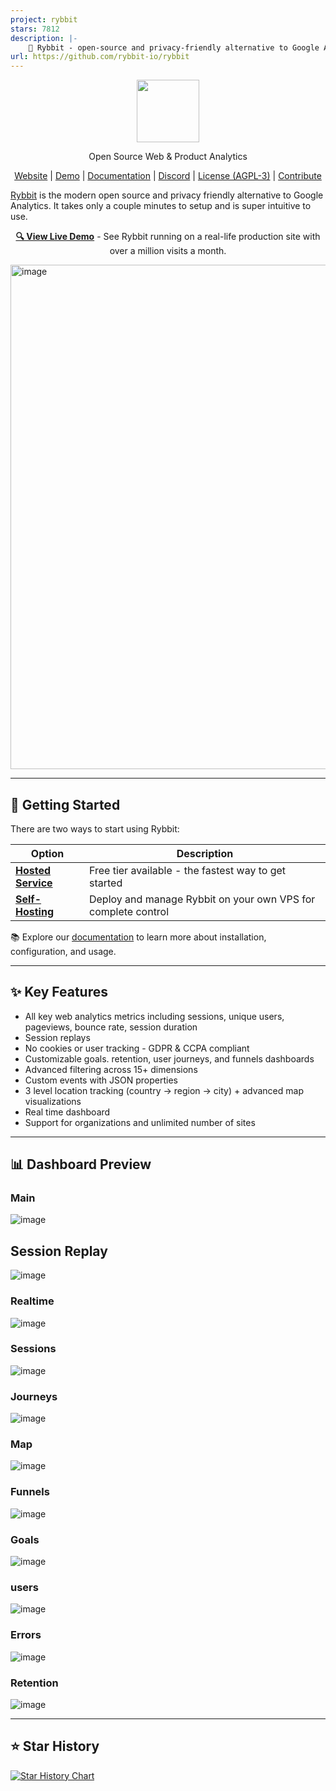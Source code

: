```yaml
---
project: rybbit
stars: 7812
description: |-
    🐸 Rybbit - open-source and privacy-friendly alternative to Google Analytics that is 10x more intuitive.
url: https://github.com/rybbit-io/rybbit
---
```


<p align="center">
  <img src="https://github.com/user-attachments/assets/be982e50-8d59-471c-9fb7-e8982658a608" height="100">
    <p align="center">Open Source Web & Product Analytics</p>

<p align="center">
    <a href="https://rybbit.io" target="_blank">Website</a> |
    <a href="https://demo.rybbit.io/1" target="_blank">Demo</a> |
    <a href="https://rybbit.io/docs" target="_blank">Documentation</a> |
    <a href="https://discord.gg/DEhGb4hYBj" target="_blank">Discord</a> |
    <a href="https://github.com/rybbit-io/rybbit?tab=AGPL-3.0-1-ov-file" target="_blank">License (AGPL-3)</a> |
    <a href="https://github.com/rybbit-io/rybbit/blob/master/CONTRIBUTE.md" target="_blank">Contribute</a>
</p>

<a href="https://rybbit.io/" target="_blank">Rybbit</a> is the modern open source and privacy friendly alternative to Google Analytics. It takes only a couple minutes to setup and is super intuitive to use.

<p align="center">
  <strong><a href="https://demo.rybbit.io/1">🔍 View Live Demo</a></strong> - See Rybbit running on a real-life production site with over a million visits a month.
</p>

<img width="1313" height="807" alt="image" src="https://github.com/user-attachments/assets/6e39e7cd-60ea-41a7-8add-ba6af624917e" />

<hr>

## 🚀 Getting Started

There are two ways to start using Rybbit:

| Option                                                  | Description                                                   |
| ------------------------------------------------------- | ------------------------------------------------------------- |
| **[Hosted Service](https://rybbit.io)**                 | Free tier available - the fastest way to get started          |
| **[Self-Hosting](https://rybbit.io/docs/self-hosting)** | Deploy and manage Rybbit on your own VPS for complete control |

📚 Explore our [documentation](https://rybbit.io/docs) to learn more about installation, configuration, and usage.

<hr>

## ✨ Key Features

- All key web analytics metrics including sessions, unique users, pageviews, bounce rate, session duration
- Session replays
- No cookies or user tracking - GDPR & CCPA compliant
- Customizable goals. retention, user journeys, and funnels dashboards
- Advanced filtering across 15+ dimensions
- Custom events with JSON properties
- 3 level location tracking (country -> region -> city) + advanced map visualizations
- Real time dashboard
- Support for organizations and unlimited number of sites

<hr>

## 📊 Dashboard Preview

### Main

![image](https://github.com/user-attachments/assets/9b0f75d5-1048-4ea3-95a6-22a6c70b5100)

## Session Replay

![image](https://github.com/user-attachments/assets/b06b689e-ae9a-44bf-81a5-44bce684c839)

### Realtime

![image](https://github.com/user-attachments/assets/fcaae1f3-0956-4d98-a2b8-d0bb096bcdff)

### Sessions

![image](https://github.com/user-attachments/assets/56230cfb-c88f-4274-869f-6853bf846338)

### Journeys

![image](https://github.com/user-attachments/assets/652d4011-3bef-49f7-acf7-d577c0aded8b)

### Map

![image](https://github.com/user-attachments/assets/0d331663-a290-4e3e-b97a-6793e6c4e412)

### Funnels

![image](https://github.com/user-attachments/assets/500e570c-5821-4c69-87f2-91cf1504e4b9)

### Goals

![image](https://github.com/user-attachments/assets/d337d39d-923d-4d80-8677-7921cc0bb916)

### users

![image](https://github.com/user-attachments/assets/4f92b5d0-cb43-4d72-a2e6-107a1eff3cf8)

### Errors

![image](https://github.com/user-attachments/assets/2ec82c13-4551-4f23-afee-e7d94059b221)

### Retention

![image](https://github.com/user-attachments/assets/9a193108-b928-464f-a7f3-ff2b8a572f05)

<hr>

## ⭐ Star History

[![Star History Chart](https://api.star-history.com/svg?repos=rybbit-io/rybbit&type=Date)](https://www.star-history.com/#rybbit-io/rybbit&Date)

